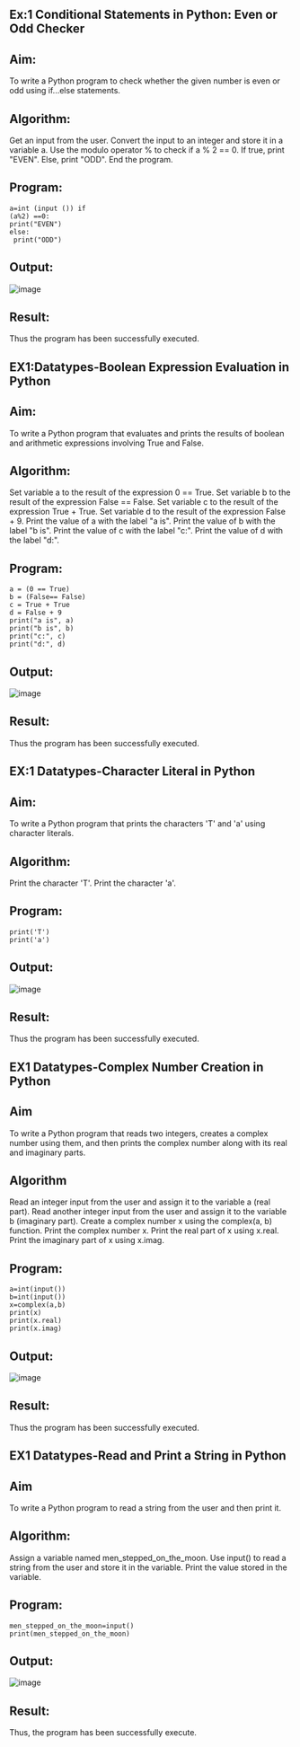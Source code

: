 ## Ex:1 Conditional Statements in Python: Even or Odd Checker
## Aim:
To write a Python program to check whether the given number is even or odd using if...else statements.

## Algorithm:
Get an input from the user.
Convert the input to an integer and store it in a variable a.
Use the modulo operator % to check if a % 2 == 0.
If true, print "EVEN".
Else, print "ODD".
End the program.
## Program:
```
a=int (input ()) if 
(a%2) ==0: 
print("EVEN") 
else:  
 print("ODD")
```

## Output:
![image](https://github.com/user-attachments/assets/a5c6e23a-851c-4c9e-af4d-32f98804a3dd)

## Result:
Thus the program has been successfully executed.


## EX1:Datatypes-Boolean Expression Evaluation in Python
## Aim:
To write a Python program that evaluates and prints the results of boolean and arithmetic expressions involving True and False.

## Algorithm:
Set variable a to the result of the expression 0 == True.
Set variable b to the result of the expression False == False.
Set variable c to the result of the expression True + True.
Set variable d to the result of the expression False + 9.
Print the value of a with the label "a is".
Print the value of b with the label "b is".
Print the value of c with the label "c:".
Print the value of d with the label "d:".
## Program:
```
a = (0 == True) 
b = (False== False) 
c = True + True 
d = False + 9 
print("a is", a) 
print("b is", b) 
print("c:", c) 
print("d:", d)
```

## Output:
![image](https://github.com/user-attachments/assets/83dc4c08-bd06-4e8e-a135-094c5bd0c3ba)

## Result:
Thus the program has been successfully executed.


## EX:1 Datatypes-Character Literal in Python
 ## Aim:
To write a Python program that prints the characters 'T' and 'a' using character literals.

## Algorithm:
Print the character 'T'.
Print the character 'a'.
## Program:
```
print('T')
print('a')
```
## Output:
![image](https://github.com/user-attachments/assets/8280b1bb-1ed6-45d1-a591-0410c2be8401)

## Result:
Thus the program has been successfully executed.

## EX1 Datatypes-Complex Number Creation in Python
## Aim
To write a Python program that reads two integers, creates a complex number using them, and then prints the complex number along with its real and imaginary parts.

## Algorithm
Read an integer input from the user and assign it to the variable a (real part).
Read another integer input from the user and assign it to the variable b (imaginary part).
Create a complex number x using the complex(a, b) function.
Print the complex number x.
Print the real part of x using x.real.
Print the imaginary part of x using x.imag.
## Program:
```
a=int(input()) 
b=int(input()) 
x=complex(a,b) 
print(x) 
print(x.real) 
print(x.imag)
```

## Output:
![image](https://github.com/user-attachments/assets/022c2c04-31c4-4007-aa96-1e3ee30ef2b8)

## Result:
Thus the program has been successfully executed.

## EX1 Datatypes-Read and Print a String in Python
## Aim
To write a Python program to read a string from the user and then print it.

## Algorithm:
Assign a variable named men_stepped_on_the_moon.
Use input() to read a string from the user and store it in the variable.
Print the value stored in the variable.
## Program:
```
men_stepped_on_the_moon=input()  
print(men_stepped_on_the_moon)
```
## Output:
![image](https://github.com/user-attachments/assets/a4003475-d9f9-4fb4-b595-e47bcfc89698)


## Result:
 Thus, the program has been successfully execute.
